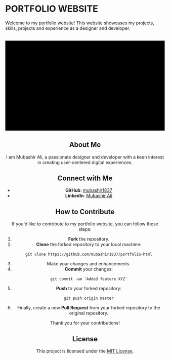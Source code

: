 # PORTFOLIO WEBSITE

Welcome to my portfolio website! This website showcases my projects, skills,  projects and experience  as a designer and developer.

<div align="center">
  <br />
    <a href="https://mubashir-a.vercel.app" target="_blank">
      <img src="./img/porfolio.gif" alt="Project Banner">
    </a>
  <br />

## About Me
I am Mubashir Ali, a passionate designer and developer with a keen interest in creating user-centered digital experiences.



## Connect with Me
- **GitHub**: [mubashir1837](http://github.com/mubashir1837/)
- **LinkedIn**: [Mubashir Ali](https://linkedin.com/in/mubashirali3)

## How to Contribute
If you'd like to contribute to my portfolio website, you can follow these steps:

1. **Fork** the repository.
2. **Clone** the forked repository to your local machine:
    ```
    git clone https://github.com/mubashir1837/portfolio-html
    ```
3. Make your changes and enhancements.
4. **Commit** your changes:
    ```
    git commit -am 'Added feature XYZ'
    ```
5. **Push** to your forked repository:
    ```
    git push origin master
    ```
6. Finally, create a new **Pull Request** from your forked repository to the original repository.

Thank you for your contributions!

## License
This project is licensed under the [MIT License](LICENSE).